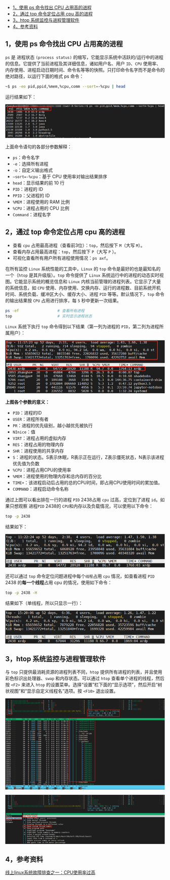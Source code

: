 - [1，使用 ps 命令找出 CPU 占用高的进程](#1使用-ps-命令找出-cpu-占用高的进程)
- [2，通过 top 命令定位占用 cpu 高的进程](#2通过-top-命令定位占用-cpu-高的进程)
- [3，htop 系统监控与进程管理软件](#3htop-系统监控与进程管理软件)
- [4，参考资料](#4参考资料)


## 1，使用 ps 命令找出 CPU 占用高的进程

`ps` 是 进程状态 `(process status)` 的缩写，它能显示系统中活跃的/运行中的进程的信息。它提供了当前进程及其详细信息，诸如用户名、用户 `ID`、`CPU` 使用率、内存使用、进程启动日期时间、命令名等等的快照。只打印命令名字而不是命令的绝对路径，以运行下面的格式 ps 命令：

```bash
~$ ps -eo pid,ppid,%mem,%cpu,comm --sort=-%cpu | head
```
运行结果如下：

![image](images/fe9c61ae-8f3a-4e13-9285-1a7c84927fa1.png)

上面命令语句的各部分参数解释：

* `ps`：命令名字
* `-e`：选择所有进程
* `-o`：自定义输出格式
* `–sort=-%cpu`：基于 CPU 使用率对输出结果排序
* `head`：显示结果的前 10 行
* `PID`：进程的 ID
* `PPID`：父进程的 ID
* `%MEM`：进程使用的 RAM 比例
* `%CPU`：进程占用的 CPU 比例
* `Command`：进程名字

## 2，通过 top 命令定位占用 cpu 高的进程
* 查看 `cpu` 占用最高进程（查看前3位）：`top`，然后按下 `M`（大写 `M`）。
* 查看内存占用最高进程：`top`，然后按下 `P`（大写 `P` ）。
* 可视化查看所有用户所有进程使用情况：`ps axf`。

在所有监控 `Linux` 系统性能的工具中，`Linux` 的 `top` 命令是最好的也是最知名的一个（`htop` 是其升级版）。`top` 命令提供了 `Linux` 系统运行中的进程的动态实时视图。它能显示系统的概览信息和 `Linux` 内核当前管理的进程列表。它显示了大量的系统信息，如 `CPU` 使用、内存使用、交换内存、运行的进程数、目前系统开机时间、系统负载、缓冲区大小、缓存大小、进程 `PID` 等等。默认情况下，`top` 命令的输出结果按 `CPU` 占用进行排序，每 `5` 秒中更新一次结果。

```bash
ps -ef                 # 查看所有进程
top                    # 实时显示进程状态
```
`Linux` 系统下执行 `top` 命令得到以下结果（第一列为进程的 `PID`，第二列为进程所属用户）：

![image](images/60434a88-d703-43b8-88c5-ea61dfc4f793.png)

**上图各个参数的意义：**

* `PID`：进程的ID
* `USER`：进程所有者
* `PR`：进程的优先级别，越小越优先被执行
* `NInice`：值
* `VIRT`：进程占用的虚拟内存
* `RES`：进程占用的物理内存
* `SHR`：进程使用的共享内存
* `S`：进程的状态。S表示休眠，R表示正在运行，Z表示僵死状态，N表示该进程优先值为负数
* `%CPU`：进程占用CPU的使用率
* `%MEM`：进程使用的物理内存和总内存的百分比
* `TIME+`：该进程启动后占用的总的CPU时间，即占用CPU使用时间的累加值。
* `COMMAND`：进程启动命令名称

通过上图可以看出排在一行的进程 `PID` 2438占用 `cpu` 过高，定位到了进程 `id`。如果只想观察 进程`PID` 2438的 `CPU`和内存以及负载情况，可以使用以下命令：

```bash
top -p 2438
```
结果如下：

![image](images/74dede33-9491-4a06-8bee-aa789daed0df.png)

还可以通过 `top` 命令定位问题进程中每个`线程`占用 `cpu` 情况，如查看进程 `PID` 2438 的**每一个线程**占用 cpu 的情况，使用如下命令：

```bash
top -p 2438 -H
```
结果如下（单线程，所以只显示一行）：

![image](images/0f1d4c73-962e-4f86-ac84-83d629539f00.png)

## 3，htop 系统监控与进程管理软件
与 `top` 只提供最消耗资源的进程列表不同，`htop` 提供所有进程的列表，并且使用彩色标识出处理器、`swap` 和内存状态。可以通过 `htop` 查看单个进程的线程，然后按 `<F2>` 来进入 `htop` 的设置菜单。选择“设置”栏下面的“显示选项”，然后开启“树状视图”和“显示自定义线程名”选项。按 `<F10>` 退出设置。

![image](images/f1d7359b-92b4-4074-84d4-0a381aaf4d1b.png)

![image](images/22ce3092-92be-4333-ac84-38f7ab7f2730.png)

## 4，参考资料
[线上linux系统故障排查之一：CPU使用率过高](https://www.jianshu.com/p/6d573e42310a)